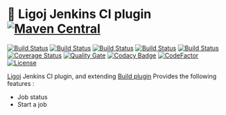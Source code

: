 # :link: Ligoj Jenkins CI plugin [![Maven Central](https://maven-badges.herokuapp.com/maven-central/org.ligoj.plugin/plugin-build-jenkins/badge.svg)](https://maven-badges.herokuapp.com/maven-central/org.ligoj.plugin/plugin-build-jenkins)

[![Build Status](https://jenkins-ci.org/ligoj/plugin-build-jenkins.svg?branch=master)](https://jenkins-ci.org/ligoj/plugin-build-jenkins)
[![Build Status](https://circleci.com/gh/ligoj/plugin-build-jenkins.svg?style=svg)](https://circleci.com/gh/ligoj/plugin-build-jenkins)
[![Build Status](https://codeship.com/projects/a10135b0-0032-0135-2257-76737245ebb2/status?branch=master)](https://codeship.com/projects/212493)
[![Build Status](https://semaphoreci.com/api/v1/ligoj/plugin-build-jenkins/branches/master/shields_badge.svg)](https://semaphoreci.com/ligoj/plugin-build-jenkins)
[![Build Status](https://ci.appveyor.com/api/projects/status/mvxk68mtsn4isdau/branch/master?svg=true)](https://ci.appveyor.com/project/ligoj/plugin-build-jenkins/branch/master)
[![Coverage Status](https://coveralls.io/repos/github/ligoj/plugin-build-jenkins/badge.svg?branch=master)](https://coveralls.io/github/ligoj/plugin-build-jenkins?branch=master)
[![Quality Gate](https://sonarcloud.io/api/badges/gate?key=org.ligoj.plugin:plugin-build-jenkins)](https://sonarcloud.io/dashboard/index/org.ligoj.plugin:plugin-build-jenkins)
[![Codacy Badge](https://api.codacy.com/project/badge/Grade/773ae77ebb1d47a08ad7cb3ff255741a)](https://www.codacy.com/app/ligoj/plugin-build-jenkins?utm_source=github.com&amp;utm_medium=referral&amp;utm_content=ligoj/plugin-build-jenkins&amp;utm_campaign=Badge_Grade)
[![CodeFactor](https://www.codefactor.io/repository/github/ligoj/plugin-build-jenkins/badge)](https://www.codefactor.io/repository/github/ligoj/plugin-build-jenkins)
[![License](http://img.shields.io/:license-mit-blue.svg)](http://gus.mit-license.org/)

[Ligoj](https://github.com/ligoj/ligoj) Jenkins CI plugin, and extending [Build plugin](https://github.com/ligoj/plugin-build)
Provides the following features :
- Job status
- Start a job 
